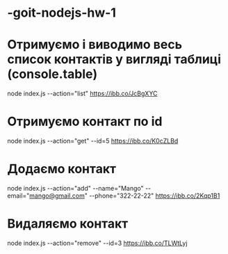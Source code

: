 # -goit-nodejs-hw-1
# Отримуємо і виводимо весь список контактів у вигляді таблиці (console.table)
node index.js --action="list"
https://ibb.co/JcBgXYC

# Отримуємо контакт по id
node index.js --action="get" --id=5
https://ibb.co/K0cZLBd


# Додаємо контакт
node index.js --action="add" --name="Mango" --email="mango@gmail.com" --phone="322-22-22"
https://ibb.co/2Kqp1B1


# Видаляємо контакт
node index.js --action="remove" --id=3
https://ibb.co/TLWtLyj

